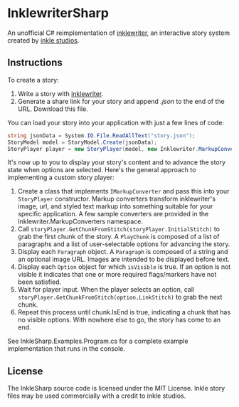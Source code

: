 InklewriterSharp
==========

An unofficial C# reimplementation of [inklewriter](https://writer.inklestudios.com), an interactive story system created by [inkle studios](http://www.inklestudios.com).

Instructions
------------

To create a story:

1. Write a story with [inklewriter](https://writer.inklestudios.com).
2. Generate a share link for your story and append *.json* to the end of the URL. Download this file.

You can load your story into your application with just a few lines of code:

```csharp
string jsonData = System.IO.File.ReadAllText("story.json");
StoryModel model = StoryModel.Create(jsonData);
StoryPlayer player = new StoryPlayer(model, new Inklewriter.MarkupConverters.ConsoleMarkupConverter ());
```

It's now up to you to display your story's content and to advance the story state when options are selected. Here's the general approach to implementing a custom story player:

1. Create a class that implements `IMarkupConverter` and pass this into your `StoryPlayer` constructor. Markup converters transform inklewriter's image, url, and styled text markup into something suitable for your specific application. A few sample converters are provided in the Inklewriter.MarkupConverters namespace.
2. Call `storyPlayer.GetChunkFromStitch(storyPlayer.InitialStitch)` to grab the first chunk of the story. A `PlayChunk` is composed of a list of paragraphs and a list of user-selectable options for advancing the story. 
3. Display each `Paragraph` object. A `Paragraph` is composed of a string and an optional image URL. Images are intended to be displayed before text.
4. Display each `Option` object for which `isVisible` is true. If an option is not visible it indicates that one or more required flags/markers have not been satisfied.
5. Wait for player input. When the player selects an option, call `storyPlayer.GetChunkFromStitch(option.LinkStitch)` to grab the next chunk.
6. Repeat this process until chunk.IsEnd is true, indicating a chunk that has no visible options. With nowhere else to go, the story has come to an end.

See InkleSharp.Examples.Program.cs for a complete example implementation that runs in the console.

License
-------

The InkleSharp source code is licensed under the MIT License. Inkle story files may be used commercially with a credit to inkle studios.